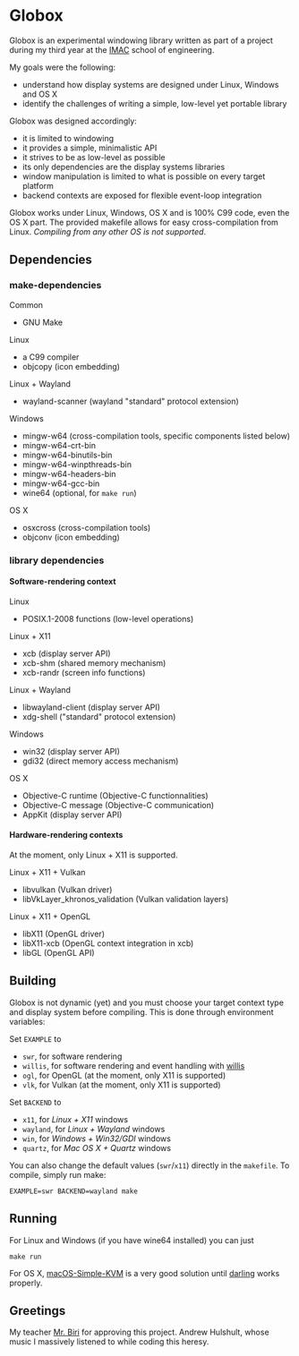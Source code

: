 # Globox
Globox is an experimental windowing library written as part of a project during
my third year at the [IMAC](https://www.ingenieur-imac.fr) school of engineering.

My goals were the following:
 - understand how display systems are designed under Linux, Windows and OS X
 - identify the challenges of writing a simple, low-level yet portable library

Globox was designed accordingly:
 - it is limited to windowing
 - it provides a simple, minimalistic API
 - it strives to be as low-level as possible
 - its only dependencies are the display systems libraries
 - window manipulation is limited to what is possible on every target platform
 - backend contexts are exposed for flexible event-loop integration

Globox works under Linux, Windows, OS X and is 100% C99 code, even the OS X part.
The provided makefile allows for easy cross-compilation from Linux.
*Compiling from any other OS is not supported*.

## Dependencies
### make-dependencies
Common
 - GNU Make

Linux
 - a C99 compiler
 - objcopy (icon embedding)

Linux + Wayland
 - wayland-scanner (wayland "standard" protocol extension)

Windows
 - mingw-w64 (cross-compilation tools, specific components listed below)
 - mingw-w64-crt-bin
 - mingw-w64-binutils-bin
 - mingw-w64-winpthreads-bin
 - mingw-w64-headers-bin
 - mingw-w64-gcc-bin
 - wine64 (optional, for `make run`)

OS X
 - osxcross (cross-compilation tools)
 - objconv (icon embedding)

### library dependencies
#### Software-rendering context
Linux
 - POSIX.1-2008 functions (low-level operations)

Linux + X11
 - xcb (display server API)
 - xcb-shm (shared memory mechanism)
 - xcb-randr (screen info functions)

Linux + Wayland
 - libwayland-client (display server API)
 - xdg-shell ("standard" protocol extension)

Windows
 - win32 (display server API)
 - gdi32 (direct memory access mechanism)

OS X
 - Objective-C runtime (Objective-C functionnalities)
 - Objective-C message (Objective-C communication)
 - AppKit (display server API)

#### Hardware-rendering contexts
At the moment, only Linux + X11 is supported.

Linux + X11 + Vulkan
 - libvulkan (Vulkan driver)
 - libVkLayer_khronos_validation (Vulkan validation layers)

Linux + X11 + OpenGL
 - libX11 (OpenGL driver)
 - libX11-xcb (OpenGL context integration in xcb)
 - libGL (OpenGL API)

## Building
Globox is not dynamic (yet) and you must choose your target context type and
display system before compiling. This is done through environment variables:

Set `EXAMPLE` to
 - `swr`, for software rendering
 - `willis`, for software rendering and event handling with
   [willis](https://github.com/cylgom/willis)
 - `ogl`, for OpenGL (at the moment, only X11 is supported)
 - `vlk`, for Vulkan (at the moment, only X11 is supported)

Set `BACKEND` to
 - `x11`, for *Linux + X11* windows
 - `wayland`, for *Linux + Wayland* windows
 - `win`, for *Windows + Win32/GDI* windows
 - `quartz`, for *Mac OS X + Quartz* windows

You can also change the default values (`swr`/`x11`) directly in the `makefile`.
To compile, simply run make:
```
EXAMPLE=swr BACKEND=wayland make
```

## Running
For Linux and Windows (if you have wine64 installed) you can just
```
make run
```

For OS X,
[macOS-Simple-KVM](https://github.com/foxlet/macOS-Simple-KVM)
is a very good solution until
[darling](https://github.com/darlinghq/darling.git)
works properly.

## Greetings
My teacher [Mr. Biri](https://github.com/venceslas) for approving this project.
Andrew Hulshult, whose music I massively listened to while coding this heresy.
